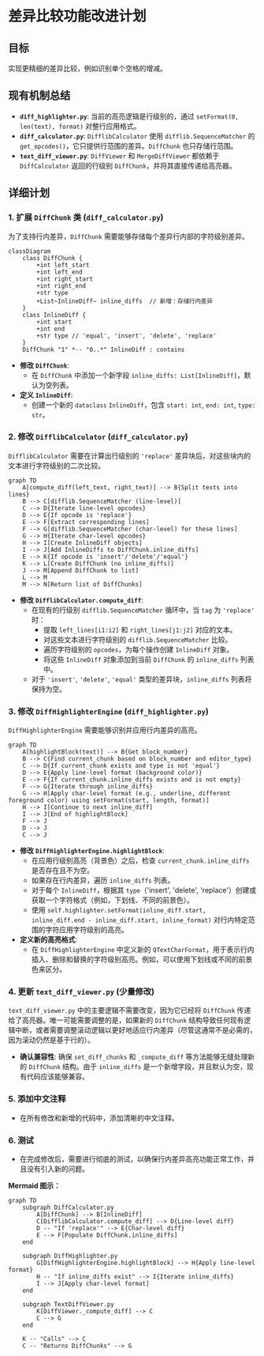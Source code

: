 # 差异比较功能改进计划

## 目标
实现更精细的差异比较，例如识别单个空格的增减。

## 现有机制总结

*   **`diff_highlighter.py`**: 当前的高亮逻辑是行级别的，通过 `setFormat(0, len(text), format)` 对整行应用格式。
*   **`diff_calculator.py`**: `DifflibCalculator` 使用 `difflib.SequenceMatcher` 的 `get_opcodes()`，它只提供行范围的差异。`DiffChunk` 也只存储行范围。
*   **`text_diff_viewer.py`**: `DiffViewer` 和 `MergeDiffViewer` 都依赖于 `DiffCalculator` 返回的行级别 `DiffChunk`，并将其直接传递给高亮器。

## 详细计划

### 1. 扩展 `DiffChunk` 类 (`diff_calculator.py`)

为了支持行内差异，`DiffChunk` 需要能够存储每个差异行内部的字符级别差异。

```mermaid
classDiagram
    class DiffChunk {
        +int left_start
        +int left_end
        +int right_start
        +int right_end
        +str type
        +List~InlineDiff~ inline_diffs  // 新增：存储行内差异
    }
    class InlineDiff {
        +int start
        +int end
        +str type // 'equal', 'insert', 'delete', 'replace'
    }
    DiffChunk "1" *-- "0..*" InlineDiff : contains
```

*   **修改 `DiffChunk`**:
    *   在 `DiffChunk` 中添加一个新字段 `inline_diffs: List[InlineDiff]`，默认为空列表。
*   **定义 `InlineDiff`**:
    *   创建一个新的 `dataclass` `InlineDiff`，包含 `start: int`, `end: int`, `type: str`。

### 2. 修改 `DifflibCalculator` (`diff_calculator.py`)

`DifflibCalculator` 需要在计算出行级别的 `'replace'` 差异块后，对这些块内的文本进行字符级别的二次比较。

```mermaid
graph TD
    A[compute_diff(left_text, right_text)] --> B{Split texts into lines}
    B --> C[difflib.SequenceMatcher (line-level)]
    C --> D{Iterate line-level opcodes}
    D --> E{If opcode is 'replace'}
    E --> F[Extract corresponding lines]
    F --> G[difflib.SequenceMatcher (char-level) for these lines]
    G --> H{Iterate char-level opcodes}
    H --> I[Create InlineDiff objects]
    I --> J[Add InlineDiffs to DiffChunk.inline_diffs]
    E --> K{If opcode is 'insert'/'delete'/'equal'}
    K --> L[Create DiffChunk (no inline_diffs)]
    J --> M[Append DiffChunk to list]
    L --> M
    M --> N[Return list of DiffChunks]
```

*   **修改 `DifflibCalculator.compute_diff`**:
    *   在现有的行级别 `difflib.SequenceMatcher` 循环中，当 `tag` 为 `'replace'` 时：
        *   提取 `left_lines[i1:i2]` 和 `right_lines[j1:j2]` 对应的文本。
        *   对这些文本进行字符级别的 `difflib.SequenceMatcher` 比较。
        *   遍历字符级别的 `opcodes`，为每个操作创建 `InlineDiff` 对象。
        *   将这些 `InlineDiff` 对象添加到当前 `DiffChunk` 的 `inline_diffs` 列表中。
    *   对于 `'insert'`, `'delete'`, `'equal'` 类型的差异块，`inline_diffs` 列表将保持为空。

### 3. 修改 `DiffHighlighterEngine` (`diff_highlighter.py`)

`DiffHighlighterEngine` 需要能够识别并应用行内差异的高亮。

```mermaid
graph TD
    A[highlightBlock(text)] --> B{Get block_number}
    B --> C{Find current_chunk based on block_number and editor_type}
    C --> D{If current_chunk exists and type is not 'equal'}
    D --> E{Apply line-level format (background color)}
    E --> F{If current_chunk.inline_diffs exists and is not empty}
    F --> G{Iterate through inline_diffs}
    G --> H[Apply char-level format (e.g., underline, different foreground color) using setFormat(start, length, format)]
    H --> I[Continue to next inline_diff]
    I --> J[End of highlightBlock]
    F --> J
    D --> J
    C --> J
```

*   **修改 `DiffHighlighterEngine.highlightBlock`**:
    *   在应用行级别高亮（背景色）之后，检查 `current_chunk.inline_diffs` 是否存在且不为空。
    *   如果存在行内差异，遍历 `inline_diffs` 列表。
    *   对于每个 `InlineDiff`，根据其 `type`（'insert', 'delete', 'replace'）创建或获取一个字符格式（例如，下划线、不同的前景色）。
    *   使用 `self.highlighter.setFormat(inline_diff.start, inline_diff.end - inline_diff.start, inline_format)` 对行内特定范围的字符应用字符级别的高亮。
*   **定义新的高亮格式**:
    *   在 `DiffHighlighterEngine` 中定义新的 `QTextCharFormat`，用于表示行内插入、删除和替换的字符级别高亮。例如，可以使用下划线或不同的前景色来区分。

### 4. 更新 `text_diff_viewer.py` (少量修改)

`text_diff_viewer.py` 中的主要逻辑不需要改变，因为它已经将 `DiffChunk` 传递给了高亮器。唯一可能需要调整的是，如果新的 `DiffChunk` 结构导致任何现有逻辑中断，或者需要调整滚动逻辑以更好地适应行内差异（尽管这通常不是必需的，因为滚动仍然是基于行的）。

*   **确认兼容性**: 确保 `set_diff_chunks` 和 `_compute_diff` 等方法能够无缝处理新的 `DiffChunk` 结构。由于 `inline_diffs` 是一个新增字段，并且默认为空，现有代码应该能够兼容。

### 5. 添加中文注释

*   在所有修改和新增的代码中，添加清晰的中文注释。

### 6. 测试

*   在完成修改后，需要进行彻底的测试，以确保行内差异高亮功能正常工作，并且没有引入新的问题。

**Mermaid 图示：**

```mermaid
graph TD
    subgraph DiffCalculator.py
        A[DiffChunk] --> B[InlineDiff]
        C[DifflibCalculator.compute_diff] --> D{Line-level diff}
        D -- "If 'replace'" --> E{Char-level diff}
        E --> F[Populate DiffChunk.inline_diffs]
    end

    subgraph DiffHighlighter.py
        G[DiffHighlighterEngine.highlightBlock] --> H{Apply line-level format}
        H -- "If inline_diffs exist" --> I{Iterate inline_diffs}
        I --> J[Apply char-level format]
    end

    subgraph TextDiffViewer.py
        K[DiffViewer._compute_diff] --> C
        C --> G
    end

    K -- "Calls" --> C
    C -- "Returns DiffChunks" --> G